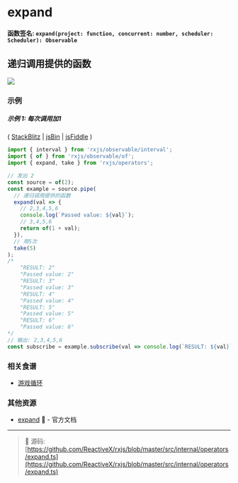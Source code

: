 # expand

#### 函数签名: `expand(project: function, concurrent: number, scheduler: Scheduler): Observable`

## 递归调用提供的函数

<div class="ua-ad"><a href="https://ultimateangular.com/?ref=76683_kee7y7vk"><img src="https://ultimateangular.com/assets/img/banners/ua-leader.svg"></a></div>

### 示例

##### 示例 1: 每次调用加1

( [StackBlitz](https://stackblitz.com/edit/typescript-okxzcb?file=index.ts&devtoolsheight=50) |
[jsBin](http://jsbin.com/fuxocepazi/1/edit?js,console) |
[jsFiddle](https://jsfiddle.net/btroncone/nu4apbLt/) )

```js
import { interval } from 'rxjs/observable/interval';
import { of } from 'rxjs/observable/of';
import { expand, take } from 'rxjs/operators';

// 发出 2
const source = of(2);
const example = source.pipe(
  // 递归调用提供的函数
  expand(val => {
    // 2,3,4,5,6
    console.log(`Passed value: ${val}`);
    // 3,4,5,6
    return of(1 + val);
  }),
  // 用5次
  take(5)
);
/*
	"RESULT: 2"
	"Passed value: 2"
	"RESULT: 3"
	"Passed value: 3"
	"RESULT: 4"
	"Passed value: 4"
	"RESULT: 5"
	"Passed value: 5"
	"RESULT: 6"
	"Passed value: 6"
*/
// 输出: 2,3,4,5,6
const subscribe = example.subscribe(val => console.log(`RESULT: ${val}`));
```

### 相关食谱

* [游戏循环](../../recipes/gameloop.md)

### 其他资源

* [expand](http://cn.rx.js.org/class/es6/Observable.js~Observable.html#instance-method-expand) :newspaper: - 官方文档

---
> :file_folder: 源码:  [https://github.com/ReactiveX/rxjs/blob/master/src/internal/operators/expand.ts](https://github.com/ReactiveX/rxjs/blob/master/src/internal/operators/expand.ts)

